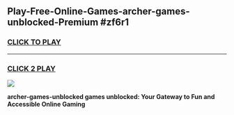 
## Play-Free-Online-Games-archer-games-unblocked-Premium #zf6r1
<h3>
<a href="https://premium.freeplayer.one?title=archer-games-unblocked&ref=8M">CLICK TO PLAY</a></h3>
<hr>

<h3>
<a href="https://premium.freeplayer.one?title=archer-games-unblocked&ref=8M">CLICK 2 PLAY</a>
  
</h3>

<a href="https://premium.freeplayer.one?title=archer-games-unblocked&ref=8M"><img src="https://clearcache.store/games.png"></a>


**archer-games-unblocked games unblocked: Your Gateway to Fun and Accessible Online Gaming**
